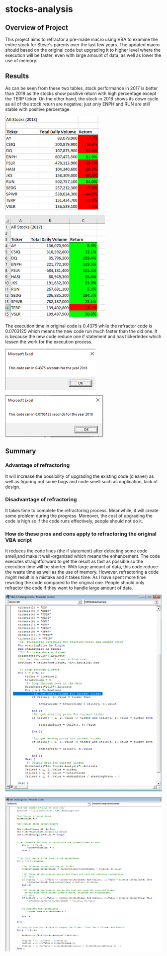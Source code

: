 # stocks-analysis
## Overview of Project

This project aims to refractor a pre-made macro using VBA to examine the entire stock for Steve's parents over the last few years. The updated macro should based on the original code but upgrading it to higher level where the execution will be faster, even with large amount of data, as well as lower the use of memory. 

## Results

As can be seen from these two tables, stock performance in 2017 is better than 2018 as the stocks show positive return with high percentage except the TERP ticker. On the other hand, the stock in 2018 shows its down cycle as all of the stock return are negative; just only ENPH and RUN are still stable with positive percentage. 

![Optional Text](Capture.PNG)

![Optional Text](Capture_1.PNG)

The execution time in original code is 0.4375 while the refractor code is 0.0703125 which means the new code run much faster than the old one. It is because the new code reduce one if statement and has tickerIndex which lessen the work for the execution process.  


![Optional Text](Og_2018.PNG)

![Optional Text](VBA_Challenge_2018.PNG)


## Summary
### Advantage of refractoring
It will increase the possibility of upgrading the existing code (cleaner) as well as figuring out some bugs and code smell such as duplication, lack of design. 

### Disadvantage of refractoring
It takes time to complete the refractoring process. Meanwhile, it will create some problem during the progress. Moreover, the cost of upgrading the code is high so if the code runs effectively, people should not do it.

### How do these pros and cons apply to refractoring the original VBA script
It reduces the code lines (the if statement) after detecting some code smell,and make it well-organized which means the enhancement. The code executes straightforward to get the result as fast as possible so the execution time will be shorter. With large amount of data, this code reduce the waste time as well as the use of memory. 
However, refractoring a code might result in a mistake and it takes time. As I have spent more time rewriting the code compared to the original one. People should only refractor the code if they want to handle large amount of data. 


![Optional Text](Originalll.PNG)

![Optional Text](Refractor.PNG)
